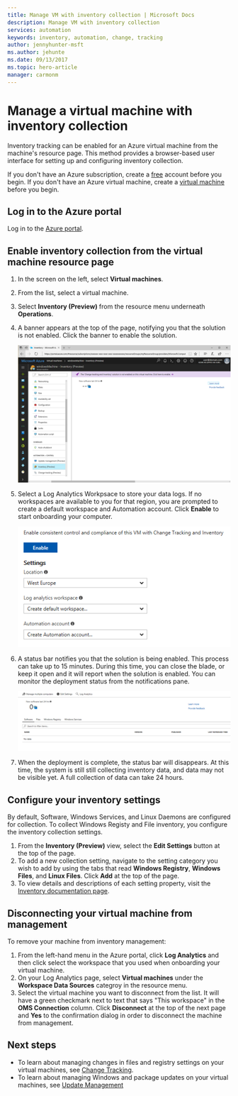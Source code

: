 ```yaml
---
title: Manage VM with inventory collection | Microsoft Docs 
description: Manage VM with inventory collection
services: automation 
keywords: inventory, automation, change, tracking
author: jennyhunter-msft
ms.author: jehunte
ms.date: 09/13/2017
ms.topic: hero-article
manager: carmonm
---
```


# Manage a virtual machine with inventory collection

Inventory tracking can be enabled for an Azure virtual machine from the machine's resource page. This method provides a browser-based user interface for setting up and configuring inventory collection.

If you don't have an Azure subscription, create a [free](https://azure.microsoft.com/free/) account before you begin.
If you don't have an Azure virtual machine, create a [virtual machine](https://docs.microsoft.com/en-us/azure/virtual-machines/windows/quick-create-portal) before you begin.

## Log in to the Azure portal

Log in to the [Azure portal](https://portal.azure.com/).

## Enable inventory collection from the virtual machine resource page

1. In the screen on the left, select **Virtual machines**.
1. From the list, select a virtual machine.
1. Select **Inventory (Preview)** from the resource menu underneath **Operations**.
1. A banner appears at the top of the page, notifying you that the solution is not enabled. Click the banner to enable the solution.

    ![View the status bar when your machine is not enabled](./media/automation-vm-inventory/inventory-not-onboarded.png)

1. Select a Log Analytics Workpsace to store your data logs. If no workspaces are available to you for that region, you are prompted to create a default workspace and Automation account. Click **Enable** to start onboarding your computer.

    ![View onboarding options](./media/automation-vm-inventory/inventory-onboarding-options.png)  

1. A status bar notifies you that the solution is being enabled. This process can take up to 15 minutes. During this time, you can close the blade, or keep it open and it will report when the solution is enabled. You can monitor the deployment status from the notifications pane.

    ![View the inventory solution immediately after onboarding](./media/automation-vm-inventory/inventory-onboarded.png)

1. When the deployment is complete, the status bar will disappears. At this time, the system is still still collecting inventory data, and data may not be visible yet. A full collection of data can take 24 hours.

## Configure your inventory settings

By default, Software, Windows Services, and Linux Daemons are configured for collection. To collect Windows Registy and File inventory, you configure the inventory collection settings.

1. From the **Inventory (Preview)** view, select the **Edit Settings** button at the top of the page.
2. To add a new collection setting, navigate to the setting category you wish to add by using the tabs that read **Windows Registry**, **Windows Files**, and **Linux Files**. Click **Add** at the top of the page.
3. To view details and descriptions of each setting property, visit the [Inventory documentation page](https://aka.ms/configinventorydocs).

## Disconnecting your virtual machine from management

To remove your machine from inventory management:

1. From the left-hand menu in the Azure portal, click **Log Analytics** and then click select the workspace that you used when onboarding your virtual machine.
1. On your Log Analytics page, select **Virtual machines** under the **Workspace Data Sources** categroy in the resource menu. 
1. Select the virtual machine you want to disconnect from the list. It will have a green checkmark next to text that says "This workspace" in the **OMS Connection** column. Click **Disconnect** at the top of the next page and **Yes** to the confirmation dialog in order to disconnect the machine from management.

## Next steps

* To learn about managing changes in files and registry settings on your virtual machines, see [Change Tracking](../log-analytics/log-analytics-change-tracking.md).
* To learn about managing Windows and package updates on your virtual machines, see [Update Management](../operations-management-suite/oms-solution-update-management.md)

